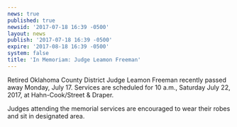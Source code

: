 ```yaml
---
news: true
published: true
newsid: '2017-07-18 16:39 -0500'
layout: news
publish: '2017-07-18 16:39 -0500'
expire: '2017-08-18 16:39 -0500'
system: false
title: 'In Memoriam: Judge Leamon Freeman'
---
```

Retired Oklahoma County District Judge Leamon Freeman recently passed away Monday, July 17. Services are scheduled for 10 a.m., Saturday July 22, 2017, at Hahn-Cook/Street & Draper.

Judges attending the memorial services are encouraged to wear their robes and sit in designated area.
